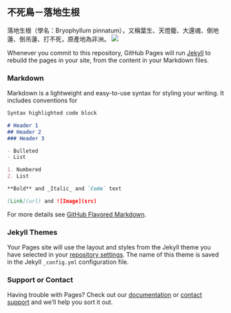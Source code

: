 ## 不死鳥－落地生根
落地生根（學名：Bryophyllum pinnatum），又稱葉生、天燈籠、大還魂、倒地蓮、倒吊蓮、打不死，原產地為非洲。
 ![](https://www.google.com.tw/imgres?imgurl=http://yizitong.org/upload/images11/e939ad5c4ba0d4f33b75fa43f2cf4360.jpg&imgrefurl=http://yizitong.com/dict/xinhua_results.php%3Fo%3D%25E7%258A%25AC&h=960&w=1280&tbnid=IsW6-toneMU73M:&vet=1&tbnh=150&tbnw=200&docid=GSucEhJpUv_ErM&itg=1&usg=__DDNE564FxJFeCEobyiszs-70-vg=&sa=X&ved=0ahUKEwjZn77p2MDRAhVDxbwKHRhvBagQ_B0IcjAM)

Whenever you commit to this repository, GitHub Pages will run [Jekyll](https://jekyllrb.com/) to rebuild the pages in your site, from the content in your Markdown files.
### Markdown

Markdown is a lightweight and easy-to-use syntax for styling your writing. It includes conventions for

```markdown
Syntax highlighted code block

# Header 1
## Header 2
### Header 3

- Bulleted
- List

1. Numbered
2. List

**Bold** and _Italic_ and `Code` text

[Link](url) and ![Image](src)
```

For more details see [GitHub Flavored Markdown](https://guides.github.com/features/mastering-markdown/).

### Jekyll Themes

Your Pages site will use the layout and styles from the Jekyll theme you have selected in your [repository settings](https://github.com/dannes85323/Dennis85323/settings). The name of this theme is saved in the Jekyll `_config.yml` configuration file.

### Support or Contact

Having trouble with Pages? Check out our [documentation](https://help.github.com/categories/github-pages-basics/) or [contact support](https://github.com/contact) and we’ll help you sort it out.
